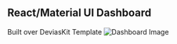 ## React/Material UI Dashboard
Built over DeviasKit Template
![Dashboard Image](https://user-images.githubusercontent.com/17983341/100232725-becd1d00-2f4e-11eb-8abe-718db276a774.PNG)
